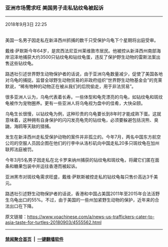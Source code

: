 ### 亚洲市场需求旺 美国男子走私钻纹龟被起诉
------------------------

<div class="published">
 <span class="date" title="中国时间">
  <time datetime="2018-09-03T22:25:08+08:00">
   2018年9月3日 22:25
  </time>
 </span>
</div>
<br/>
<div class="wsw">
 <p>
  美国一名男子因走私在新泽西州抓捕的数千只受保护乌龟下个星期将出庭受审。
 </p>
 <p>
  戴维·萨默斯今年64岁，是宾西法尼亚州莱维敦市居民。他被控从新泽西州南部海岸沼泽地捕获大约3500只钻纹龟和钻纹龟蛋，违反了保护野生动物的雷斯法案出售这些钻纹龟。
 </p>
 <p>
  路透社引述世界野生动物保护者的话说，由于亚洲乌龟数量减少，促使了美国各地对乌龟的捕捉。监督全球野生动物贸易的非政府组织“世界野生动物基金会”的克莱默说，“稀有物种的动物正在被从我们的后院偷走，用于非法贸易”。
 </p>
 <p>
  很多亚洲人认为，乌龟代表着长寿。一些体型和龟壳漂亮的乌龟，如钻纹龟和斑纹龟被作为宠物圈养。更有一些亚洲人将乌龟视为盘中的佳肴，大快朵颐。
 </p>
 <p>
  乌龟生长很慢，以钻纹龟为例，这种珍贵的乌龟要长到8年时才能成熟下蛋。这就意味着，这种拥有自身保护的闪闪发亮龟壳的钻纹龟，必须要躲避包括浣熊、臭鼬，海鸥等天敌的猎捕。
 </p>
 <p>
  发生在新泽西州走私受保护动物的案件并非孤立的。今年7月，两名中国东方航空公司的空服人员因企图在他们的行李中从洛杉矶向中国走私20多只斑纹龟在加州联邦法庭被罚。
 </p>
 <p>
  今年3月5名男子因走私在北卡罗来纳州捕获的钻纹龟和斑纹龟，将藏它们匿在面条和糖果包装中并运往香港而被起诉。
 </p>
 <p>
  亚洲黑市对斑纹龟需求旺盛，戴维·萨默斯被控走私的钻纹龟每只售价高达3千美元。
 </p>
 <p>
  路透社引述野生动物保护者的话说，香港和中国占美国2011年至2015年合法活野生乌龟出口的55%。不过，由于美国的一些州加紧野生动物的保护，近年来的合法出口在下降。
 </p>
</div>

原文链接：https://www.voachinese.com/a/news-us-traffickers-cater-to-asia-taste-for-turtles-20180903/4555562.html


------------------------
#### [禁闻聚合首页](https://github.com/gfw-breaker/banned-news/blob/master/README.md) &nbsp;|&nbsp;  [一键翻墙软件](https://github.com/gfw-breaker/nogfw/blob/master/README.md)
